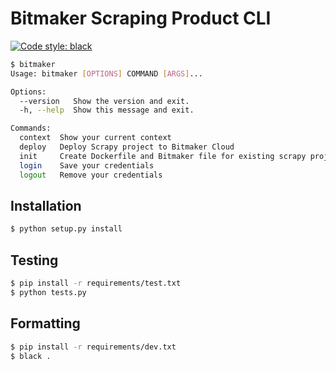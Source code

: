 # Bitmaker Scraping Product CLI

[![Code style: black](https://img.shields.io/badge/code%20style-black-000000.svg)](https://github.com/psf/black)

```bash
$ bitmaker
Usage: bitmaker [OPTIONS] COMMAND [ARGS]...

Options:
  --version   Show the version and exit.
  -h, --help  Show this message and exit.

Commands:
  context  Show your current context
  deploy   Deploy Scrapy project to Bitmaker Cloud
  init     Create Dockerfile and Bitmaker file for existing scrapy project
  login    Save your credentials
  logout   Remove your credentials
```

## Installation

```bash
$ python setup.py install
```

## Testing

```bash
$ pip install -r requirements/test.txt
$ python tests.py
```

## Formatting 

```bash
$ pip install -r requirements/dev.txt
$ black .
```
